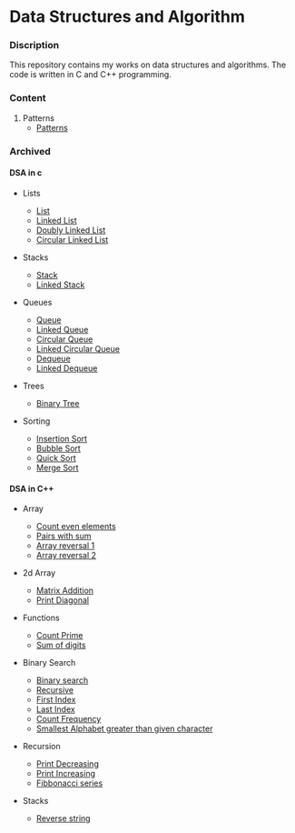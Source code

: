 # Data Structures and Algorithm

### Discription
This repository contains my works on data structures and algorithms. The code is written in C and C++ programming.

### Content

1. Patterns
   - [Patterns](1_Patterns/main.cpp)


### Archived

#### DSA in c

- Lists
   - [List](archive/c/1_Lists/list/list.c)
   - [Linked List](archive/c/1_Lists/linked_list/linked_list.c)
   - [Doubly Linked List](archive/c/1_Lists/doubly_linked_list/dl_list.c)
   - [Circular Linked List](archive/c/1_Lists/circular_linked_list/cl_list.c)

- Stacks
   - [Stack](archive/c/2_Stacks/stack/stack.c)
   - [Linked Stack](archive/c/2_Stacks/linked_stack/linked_stack.c)

- Queues
   - [Queue](archive/c/3_Queues/queue/queue.c)
   - [Linked Queue](archive/c/3_Queues/linked_queue/linked_queue.c)
   - [Circular Queue](archive/c/3_Queues/circular_queue/circular_queue.c)
   - [Linked Circular Queue](archive/c/3_Queues/linked_circular_queue/linked_circular_queue.c)
   - [Dequeue](archive/c/3_Queues/dequeue/dequeue.c)
   - [Linked Dequeue](archive/c/3_Queues/linked_dequeue/linked_dequeue.c)

- Trees
   - [Binary Tree](archive/c/4_Trees/binary_tree/binary_tree.c)

- Sorting
   - [Insertion Sort](archive/c/5_Sorting/insertion_sort/main.c)
   - [Bubble Sort](archive/c/5_Sorting/bubble_sort/main.c)
   - [Quick Sort](archive/c/5_Sorting/quick_sort/main.c)
   - [Merge Sort](archive/c/5_Sorting/merge_sort/main.c)


#### DSA in C++

- Array
   - [Count even elements](archive/cpp/1_Array/count_even_number/main.cpp)
   - [Pairs with sum](archive/cpp/1_Array/pairs_with_sum/main.cpp)
   - [Array reversal 1](archive/cpp/1_Array/array_reversal_1/main.cpp)
   - [Array reversal 2](archive/cpp/1_Array/array_reversal_2/main.cpp)

- 2d Array
   - [Matrix Addition](archive/cpp/2_2d_array/matrix_addition/main.cpp)
   - [Print Diagonal](archive/cpp/2_2d_array/print_diagonal/main.cpp)

- Functions
   - [Count Prime](archive/cpp/3_Functions/count_prime/main.cpp)
   - [Sum of digits](archive/cpp/3_Functions/sum_of_digits/main.cpp)

- Binary Search
   - [Binary search](archive/cpp/4_Binary_search/binary_search/main.cpp)
   - [Recursive](archive/cpp/4_Binary_search/recursive/main.cpp)
   - [First Index](archive/cpp/4_Binary_search/first_index/main.cpp)
   - [Last Index](archive/cpp/4_Binary_search/last_index/main.cpp)
   - [Count Frequency](archive/cpp/4_Binary_search/count_frequency/main.cpp)
   - [Smallest Alphabet greater than given character](archive/cpp/4_Binary_search/smallest_char/main.cpp)

- Recursion
   - [Print Decreasing](archive/cpp/5_Recursion/print_decreasing/main.cpp)
   - [Print Increasing](archive/cpp/5_Recursion/print_increasing/main.cpp)
   - [Fibbonacci series](archive/cpp/5_Recursion/fibbonacci/main.cpp)

- Stacks
   - [Reverse string](archive/cpp/6_Stacks/reverse_string/main.cpp)